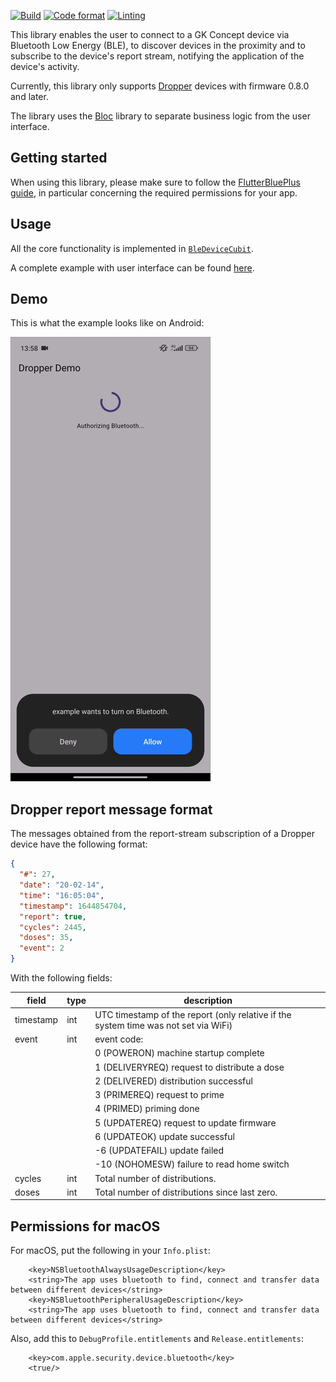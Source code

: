 [![Build](https://github.com/GK-Concept/gk_ble_device_flutter/actions/workflows/build.yml/badge.svg)](https://github.com/GK-Concept/gk_ble_device_flutter/actions/workflows/build.yml)
[![Code format](https://github.com/GK-Concept/gk_ble_device_flutter/actions/workflows/codeformat.yml/badge.svg)](https://github.com/GK-Concept/gk_ble_device_flutter/actions/workflows/codeformat.yml)
[![Linting](https://github.com/GK-Concept/gk_ble_device_flutter/actions/workflows/linting.yml/badge.svg)](https://github.com/GK-Concept/gk_ble_device_flutter/actions/workflows/linting.yml)

This library enables the user to connect to a GK Concept device via Bluetooth Low
Energy (BLE), to discover devices in the proximity and to subscribe to the device's
report stream, notifying the application of the device's activity.

Currently, this library only supports [Dropper](https://www.gkconcept.co/dropper/)
devices with firmware 0.8.0 and later.

The library uses the [Bloc](https://bloclibrary.dev/) library to separate business
logic from the user interface.

## Getting started

When using this library, please make sure to follow the
[FlutterBluePlus guide](https://pub.dev/packages/flutter_blue_plus#getting-started),
in particular concerning the required permissions for your app.

## Usage

All the core functionality is implemented in
[`BleDeviceCubit`](https://pub.dev/documentation/gk_ble_device_flutter/latest/gk_ble_device_flutter/BleDeviceCubit-class.html).

A complete example with user interface can be found
[here](https://github.com/GK-Concept/gk_ble_device_flutter/blob/main/example/lib/main.dart).

## Demo

This is what the example looks like on Android:

![](img/demo.gif)

## Dropper report message format

The messages obtained from the report-stream subscription of a Dropper device have
the following format:

```json
{
  "#": 27,
  "date": "20-02-14",
  "time": "16:05:04",
  "timestamp": 1644854704,
  "report": true,
  "cycles": 2445,
  "doses": 35,
  "event": 2
}
```

With the following fields:

| field  | type | description
|--------|------|------------
| timestamp | int | UTC timestamp of the report (only relative if the system time was not set via WiFi)
| event  | int  | event code:
|        |      | 0 	(POWERON)		machine startup complete
|        |      | 1 	(DELIVERYREQ)	request to distribute a dose
|        |      | 2		(DELIVERED)		distribution successful
|        |      | 3		(PRIMEREQ)		request to prime
|        |      | 4		(PRIMED) 		priming done
|        |      | 5		(UPDATEREQ)		request to update firmware
|        |      | 6		(UPDATEOK)		update successful
|        |      | -6	(UPDATEFAIL) 	update failed
|        |      | -10	(NOHOMESW)		failure to read home switch
cycles | int  | Total number of distributions.
doses  | int  | Total number of distributions since last zero.

## Permissions for macOS

For macOS, put the following in your `Info.plist`:

```
	<key>NSBluetoothAlwaysUsageDescription</key>
	<string>The app uses bluetooth to find, connect and transfer data between different devices</string>
	<key>NSBluetoothPeripheralUsageDescription</key>
	<string>The app uses bluetooth to find, connect and transfer data between different devices</string>
```

Also, add this to `DebugProfile.entitlements` and `Release.entitlements`:

```
	<key>com.apple.security.device.bluetooth</key>
	<true/>
```
